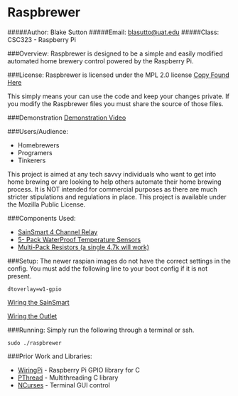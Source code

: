 # Raspbrewer
#####Author: Blake Sutton
#####Email:  blasutto@uat.edu
#####Class: CSC323 - Raspberry Pi

###Overview:
Raspbrewer is designed to be a simple and easily modified automated home brewery control powered by the Raspberry Pi.

###License:
Raspbrewer is licensed under the MPL 2.0 license [Copy Found Here](https://github.com/KaffineAddict/Raspbrewer/blob/master/LICENSE)

This simply means your can use the code and keep your changes private. If you modify the Raspbrewer files you must share the source of those files.

###Demonstration
[Demonstration Video](https://youtu.be/usqvsCGNW-Y)

###Users/Audience:
 * Homebrewers
 * Programers
 * Tinkerers

This project is aimed at any tech savvy individuals who want to get into home brewing or are looking to help others automate their home brewing process. It is NOT intended for commercial purposes as there are much stricter stipulations and regulations in place. This project is available under the Mozilla Public License.

###Components Used:
 * [SainSmart 4 Channel Relay](http://www.amazon.com/gp/product/B0057OC5O8/ref=oh_aui_detailpage_o02_s00?ie=UTF8&psc=1)
 * [5- Pack WaterProof Temperature Sensors](http://www.amazon.com/gp/product/B00EU70ZL8/ref=oh_aui_detailpage_o02_s00?ie=UTF8&psc=1)
 * [Multi-Pack Resistors (a single 4.7k will work)](http://www.amazon.com/gp/product/B00E9Z0OCG/ref=oh_aui_detailpage_o02_s00?ie=UTF8&psc=1)
 

###Setup:
The newer raspian images do not have the correct settings in the config. You must add the following line to your boot config if it is not present.
```shell
dtoverlay=w1-gpio
```

[Wiring the SainSmart](http://theswivelchair.net/2015/03/powering-relays-relay-input/)

[Wiring the Outlet](http://theswivelchair.net/2015/03/powering-relays-relay-output/)

###Running:
Simply run the following through a terminal or ssh.
```shell
sudo ./raspbrewer
```

###Prior Work and Libraries:
 * [WiringPi](http://wiringpi.com) - Raspberry Pi GPIO library for C
 * [PThread](https://www.sourceware.org/pthreads-win32/manual/) - Multithreading C library
 * [NCurses](http://www.gnu.org/software/ncurses/ncurses.html) - Terminal GUI control
